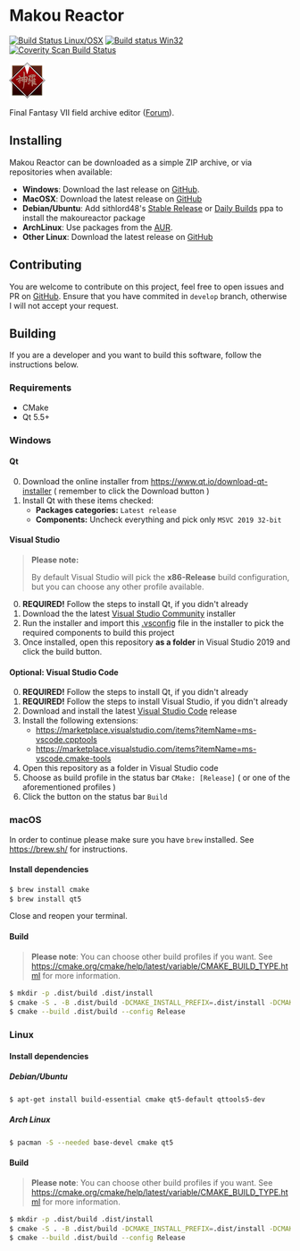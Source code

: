 # Makou Reactor

[![Build Status Linux/OSX](https://travis-ci.org/myst6re/makoureactor.svg?branch=develop)](https://travis-ci.org/myst6re/makoureactor)
[![Build status Win32](https://ci.appveyor.com/api/projects/status/lwiophf2d6cklg95/branch/develop?svg=true)](https://ci.appveyor.com/project/myst6re/makoureactor/branch/develop)
[![Coverity Scan Build Status](https://img.shields.io/coverity/scan/8102.svg)](https://scan.coverity.com/projects/myst6re-makoureactor)

![Makou Reactor](src/qt/images/logo-shinra.png)

Final Fantasy VII field archive editor ([Forum](http://forums.qhimm.com/index.php?topic=9658.0)).

## Installing

Makou Reactor can be downloaded as a simple ZIP archive, or via repositories
when available:

- **Windows**: Download the last release on [GitHub](https://github.com/myst6re/makoureactor/releases).
- **MacOSX**: Download the latest release on [GitHub](https://github.com/myst6re/makoureactor/releases)
- **Debian/Ubuntu**: Add sithlord48's [Stable Release](https://launchpad.net/~sithlord48/+archive/ubuntu/ff7) or [Daily Builds](https://launchpad.net/~sithlord48/+archive/ubuntu/ff7-daily) ppa to install the makoureactor package
- **ArchLinux**: Use packages from the [AUR](https://aur.archlinux.org/packages/?O=0&SeB=nd&K=makoureactor&outdated=&SB=n&SO=a&PP=50&do_Search=Go).
- **Other Linux**: Download the latest release on [GitHub](https://github.com/myst6re/makoureactor/releases)

## Contributing

You are welcome to contribute on this project, feel free to open issues and
PR on [GitHub](https://github.com/myst6re/makoureactor).
Ensure that you have commited in `develop` branch, otherwise I will not accept your
request.

## Building

If you are a developer and you want to build this software, follow the
instructions below.

### Requirements

- CMake
- Qt 5.5+

### Windows

#### Qt

0. Download the online installer from https://www.qt.io/download-qt-installer ( remember to click the Download button )
1. Install Qt with these items checked:
   - **Packages categories:** `Latest release`
   - **Components:** Uncheck everything and pick only `MSVC 2019 32-bit`

#### Visual Studio

> **Please note:**
>
> By default Visual Studio will pick the **x86-Release** build configuration, but you can choose any other profile available.

0. **REQUIRED!** Follow the steps to install Qt, if you didn't already
1. Download the the latest [Visual Studio Community](https://visualstudio.microsoft.com/vs/community/) installer
2. Run the installer and import this [.vsconfig](.vsconfig) file in the installer to pick the required components to build this project
3. Once installed, open this repository **as a folder** in Visual Studio 2019 and click the build button.

#### Optional: Visual Studio Code

0. **REQUIRED!** Follow the steps to install Qt, if you didn't already
1. **REQUIRED!** Follow the steps to install Visual Studio, if you didn't already
2. Download and install the latest [Visual Studio Code](https://code.visualstudio.com/) release
3. Install the following extensions:
   - https://marketplace.visualstudio.com/items?itemName=ms-vscode.cpptools
   - https://marketplace.visualstudio.com/items?itemName=ms-vscode.cmake-tools
4. Open this repository as a folder in Visual Studio code
5. Choose as build profile in the status bar `CMake: [Release]` ( or one of the aforementioned profiles )
6. Click the button on the status bar `Build`

### macOS

In order to continue please make sure you have `brew` installed. See https://brew.sh/ for instructions.

#### Install dependencies

```sh
$ brew install cmake
$ brew install qt5
```

Close and reopen your terminal.

#### Build

> **Please note**: You can choose other build profiles if you want. See https://cmake.org/cmake/help/latest/variable/CMAKE_BUILD_TYPE.html for more information.

```sh
$ mkdir -p .dist/build .dist/install
$ cmake -S . -B .dist/build -DCMAKE_INSTALL_PREFIX=.dist/install -DCMAKE_BUILD_TYPE=Release
$ cmake --build .dist/build --config Release
```

### Linux

#### Install dependencies

##### Debian/Ubuntu

```sh
$ apt-get install build-essential cmake qt5-default qttools5-dev
```

##### Arch Linux

```sh
$ pacman -S --needed base-devel cmake qt5
```

#### Build

> **Please note**: You can choose other build profiles if you want. See https://cmake.org/cmake/help/latest/variable/CMAKE_BUILD_TYPE.html for more information.

```sh
$ mkdir -p .dist/build .dist/install
$ cmake -S . -B .dist/build -DCMAKE_INSTALL_PREFIX=.dist/install -DCMAKE_BUILD_TYPE=Release
$ cmake --build .dist/build --config Release
```

